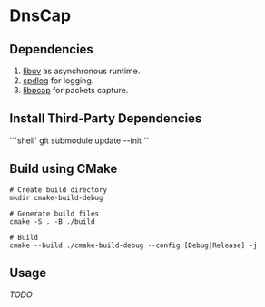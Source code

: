 # DnsCap

## Dependencies

1. [libuv](https://libuv.org/) as asynchronous runtime.
2. [spdlog](https://github.com/gabime/spdlog) for logging.
3. [libpcap](https://www.tcpdump.org/) for packets capture.

## Install Third-Party Dependencies

```shell`
git submodule update --init
``

## Build using CMake

```shell
# Create build directory
mkdir cmake-build-debug

# Generate build files
cmake -S . -B ./build

# Build
cmake --build ./cmake-build-debug --config [Debug|Release] -j
```

## Usage

_TODO_

